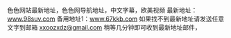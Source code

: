 色色网站最新地址，色色网导航地址，中文字幕，欧美视频
最新地址：www.98suv.com
备用地址1：www.67kkb.com
如果找不到最新地址请发送任意文字到邮箱  xxoozxdz@gmail.com  稍等几分钟即可收到最新地址邮件，
